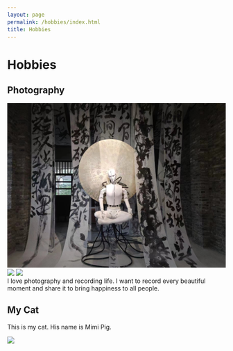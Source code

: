 ```yaml
---
layout: page
permalink: /hobbies/index.html
title: Hobbies
---
```


# Hobbies

## Photography

<div class="third">
<img src="/image/Photo No.1.jpg">
<img src="/images/speech1.JPG">
<img src="/images/speech3.JPG">
</div>
I love photography and recording life. I want to record every beautiful moment and share it to bring happiness to all people.


## My Cat

This is my cat. His name is Mimi Pig.

<div>
<img src="/images/cat.JPG">
</div>
<br>

